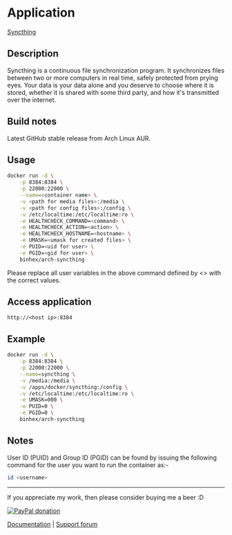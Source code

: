 # Application

[Syncthing](https://syncthing.net/)

## Description

Syncthing is a continuous file synchronization program. It synchronizes files
between two or more computers in real time, safely protected from prying eyes.
Your data is your data alone and you deserve to choose where it is stored,
whether it is shared with some third party, and how it's transmitted over the
internet.

## Build notes

Latest GitHub stable release from Arch Linux AUR.

## Usage

```bash
docker run -d \
    -p 8384:8384 \
    -p 22000:22000 \
    --name=<container name> \
    -v <path for media files>:/media \
    -v <path for config files>:/config \
    -v /etc/localtime:/etc/localtime:ro \
    -e HEALTHCHECK_COMMAND=<command> \
    -e HEALTHCHECK_ACTION=<action> \
    -e HEALTHCHECK_HOSTNAME=<hostname> \
    -e UMASK=<umask for created files> \
    -e PUID=<uid for user> \
    -e PGID=<gid for user> \
    binhex/arch-syncthing
```

Please replace all user variables in the above command defined by <> with the
correct values.

## Access application

`http://<host ip>:8384`

## Example

```bash
docker run -d \
    -p 8384:8384 \
    -p 22000:22000 \
    --name=syncthing \
    -v /media:/media \
    -v /apps/docker/syncthing:/config \
    -v /etc/localtime:/etc/localtime:ro \
    -e UMASK=000 \
    -e PUID=0 \
    -e PGID=0 \
    binhex/arch-syncthing
```

## Notes

User ID (PUID) and Group ID (PGID) can be found by issuing the following command
for the user you want to run the container as:-

```bash
id <username>
```

___
If you appreciate my work, then please consider buying me a beer  :D

[![PayPal donation](https://www.paypal.com/en_US/i/btn/btn_donate_SM.gif)](https://www.paypal.com/cgi-bin/webscr?cmd=_s-xclick&hosted_button_id=MM5E27UX6AUU4)

[Documentation](https://github.com/binhex/documentation) | [Support forum](https://forums.unraid.net/topic/103137-support-binhex-syncthing/)

